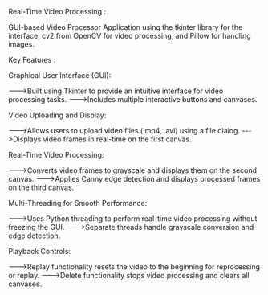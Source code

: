  Real-Time Video Processing :

 GUI-based Video Processor Application using the tkinter library for the interface, cv2 from OpenCV for video processing, and Pillow for handling images.

Key Features :

Graphical User Interface (GUI):

--->Built using Tkinter to provide an intuitive interface for video processing tasks.
--->Includes multiple interactive buttons and canvases.

Video Uploading and Display:

--->Allows users to upload video files (.mp4, .avi) using a file dialog.
--->Displays video frames in real-time on the first canvas.

Real-Time Video Processing:

--->Converts video frames to grayscale and displays them on the second canvas.
--->Applies Canny edge detection and displays processed frames on the third canvas.

Multi-Threading for Smooth Performance:

--->Uses Python threading to perform real-time video processing without freezing the GUI.
--->Separate threads handle grayscale conversion and edge detection.

Playback Controls:

--->Replay functionality resets the video to the beginning for reprocessing or replay.
--->Delete functionality stops video processing and clears all canvases.
